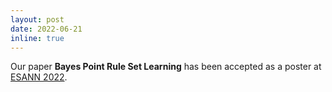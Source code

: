```yaml
---
layout: post
date: 2022-06-21
inline: true
---
```


Our paper **Bayes Point Rule Set Learning** has been 
accepted as a poster at [ESANN 2022](https://www.esann.org/).
